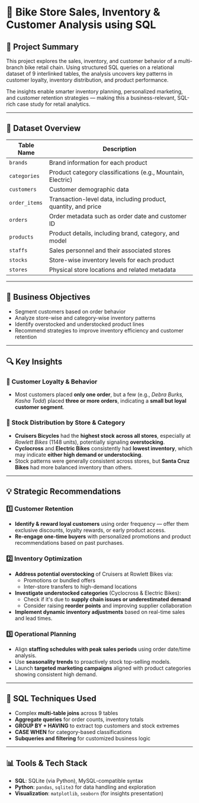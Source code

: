 # 🚴 Bike Store Sales, Inventory & Customer Analysis using SQL

## 📌 Project Summary

This project explores the sales, inventory, and customer behavior of a multi-branch bike retail chain. Using structured SQL queries on a relational dataset of 9 interlinked tables, the analysis uncovers key patterns in customer loyalty, inventory distribution, and product performance.

The insights enable smarter inventory planning, personalized marketing, and customer retention strategies — making this a business-relevant, SQL-rich case study for retail analytics.

---

## 🧱 Dataset Overview

| Table Name       | Description |
|------------------|-------------|
| `brands`         | Brand information for each product |
| `categories`     | Product category classifications (e.g., Mountain, Electric) |
| `customers`      | Customer demographic data |
| `order_items`    | Transaction-level data, including product, quantity, and price |
| `orders`         | Order metadata such as order date and customer ID |
| `products`       | Product details, including brand, category, and model |
| `staffs`         | Sales personnel and their associated stores |
| `stocks`         | Store-wise inventory levels for each product |
| `stores`         | Physical store locations and related metadata |

---

## 🎯 Business Objectives

- Segment customers based on order behavior
- Analyze store-wise and category-wise inventory patterns
- Identify overstocked and understocked product lines
- Recommend strategies to improve inventory efficiency and customer retention

---

## 🔍 Key Insights

### 👥 Customer Loyalty & Behavior
- Most customers placed **only one order**, but a few (e.g., *Debra Burks, Kasha Todd*) placed **three or more orders**, indicating a **small but loyal customer segment**.

### 🛒 Stock Distribution by Store & Category
- **Cruisers Bicycles** had the **highest stock across all stores**, especially at *Rowlett Bikes* (1148 units), potentially signaling **overstocking**.
- **Cyclocross** and **Electric Bikes** consistently had **lowest inventory**, which may indicate **either high demand or understocking**.
- Stock patterns were generally consistent across stores, but **Santa Cruz Bikes** had more balanced inventory than others.

---

## 💡 Strategic Recommendations

### 1️⃣ Customer Retention

- **Identify & reward loyal customers** using order frequency — offer them exclusive discounts, loyalty rewards, or early product access.
- **Re-engage one-time buyers** with personalized promotions and product recommendations based on past purchases.

### 2️⃣ Inventory Optimization

- **Address potential overstocking** of Cruisers at Rowlett Bikes via:
  - Promotions or bundled offers
  - Inter-store transfers to high-demand locations
- **Investigate understocked categories** (Cyclocross & Electric Bikes):
  - Check if it's due to **supply chain issues or underestimated demand**
  - Consider raising **reorder points** and improving supplier collaboration
- **Implement dynamic inventory adjustments** based on real-time sales and lead times.

### 3️⃣ Operational Planning

- Align **staffing schedules with peak sales periods** using order date/time analysis.
- Use **seasonality trends** to proactively stock top-selling models.
- Launch **targeted marketing campaigns** aligned with product categories showing consistent high demand.

---

## 🧠 SQL Techniques Used

- Complex **multi-table joins** across 9 tables
- **Aggregate queries** for order counts, inventory totals
- **GROUP BY + HAVING** to extract top customers and stock extremes
- **CASE WHEN** for category-based classifications
- **Subqueries and filtering** for customized business logic

---

## 📊 Tools & Tech Stack

- **SQL**: SQLite (via Python), MySQL-compatible syntax
- **Python**: `pandas`, `sqlite3` for data handling and exploration
- **Visualization**: `matplotlib`, `seaborn` (for insights presentation)



